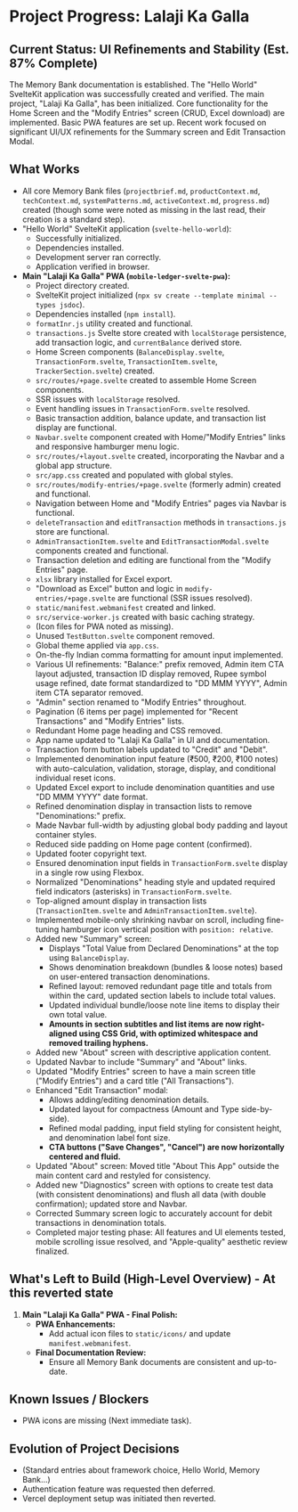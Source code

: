 # Project Progress: Lalaji Ka Galla

## Current Status: UI Refinements and Stability (Est. 87% Complete)

The Memory Bank documentation is established. The "Hello World" SvelteKit application was successfully created and verified. The main project, "Lalaji Ka Galla", has been initialized. Core functionality for the Home Screen and the "Modify Entries" screen (CRUD, Excel download) are implemented. Basic PWA features are set up. Recent work focused on significant UI/UX refinements for the Summary screen and Edit Transaction Modal.

## What Works

*   All core Memory Bank files (`projectbrief.md`, `productContext.md`, `techContext.md`, `systemPatterns.md`, `activeContext.md`, `progress.md`) created (though some were noted as missing in the last read, their creation is a standard step).
*   "Hello World" SvelteKit application (`svelte-hello-world`):
    *   Successfully initialized.
    *   Dependencies installed.
    *   Development server ran correctly.
    *   Application verified in browser.
*   **Main "Lalaji Ka Galla" PWA (`mobile-ledger-svelte-pwa`):**
    *   Project directory created.
    *   SvelteKit project initialized (`npx sv create --template minimal --types jsdoc`).
    *   Dependencies installed (`npm install`).
    *   `formatInr.js` utility created and functional.
    *   `transactions.js` Svelte store created with `localStorage` persistence, add transaction logic, and `currentBalance` derived store.
    *   Home Screen components (`BalanceDisplay.svelte`, `TransactionForm.svelte`, `TransactionItem.svelte`, `TrackerSection.svelte`) created.
    *   `src/routes/+page.svelte` created to assemble Home Screen components.
    *   SSR issues with `localStorage` resolved.
    *   Event handling issues in `TransactionForm.svelte` resolved.
    *   Basic transaction addition, balance update, and transaction list display are functional.
    *   `Navbar.svelte` component created with Home/"Modify Entries" links and responsive hamburger menu logic.
    *   `src/routes/+layout.svelte` created, incorporating the Navbar and a global app structure.
    *   `src/app.css` created and populated with global styles.
    *   `src/routes/modify-entries/+page.svelte` (formerly admin) created and functional.
    *   Navigation between Home and "Modify Entries" pages via Navbar is functional.
    *   `deleteTransaction` and `editTransaction` methods in `transactions.js` store are functional.
    *   `AdminTransactionItem.svelte` and `EditTransactionModal.svelte` components created and functional.
    *   Transaction deletion and editing are functional from the "Modify Entries" page.
    *   `xlsx` library installed for Excel export.
    *   "Download as Excel" button and logic in `modify-entries/+page.svelte` are functional (SSR issues resolved).
    *   `static/manifest.webmanifest` created and linked.
    *   `src/service-worker.js` created with basic caching strategy.
    *   (Icon files for PWA noted as missing).
    *   Unused `TestButton.svelte` component removed.
    *   Global theme applied via `app.css`.
    *   On-the-fly Indian comma formatting for amount input implemented.
    *   Various UI refinements: "Balance:" prefix removed, Admin item CTA layout adjusted, transaction ID display removed, Rupee symbol usage refined, date format standardized to "DD MMM YYYY", Admin item CTA separator removed.
    *   "Admin" section renamed to "Modify Entries" throughout.
    *   Pagination (6 items per page) implemented for "Recent Transactions" and "Modify Entries" lists.
    *   Redundant Home page heading and CSS removed.
    *   App name updated to "Lalaji Ka Galla" in UI and documentation.
    *   Transaction form button labels updated to "Credit" and "Debit".
    *   Implemented denomination input feature (₹500, ₹200, ₹100 notes) with auto-calculation, validation, storage, display, and conditional individual reset icons.
    *   Updated Excel export to include denomination quantities and use "DD MMM YYYY" date format.
    *   Refined denomination display in transaction lists to remove "Denominations:" prefix.
    *   Made Navbar full-width by adjusting global body padding and layout container styles.
    *   Reduced side padding on Home page content (confirmed).
    *   Updated footer copyright text.
    *   Ensured denomination input fields in `TransactionForm.svelte` display in a single row using Flexbox.
    *   Normalized "Denominations" heading style and updated required field indicators (asterisks) in `TransactionForm.svelte`.
    *   Top-aligned amount display in transaction lists (`TransactionItem.svelte` and `AdminTransactionItem.svelte`).
    *   Implemented mobile-only shrinking navbar on scroll, including fine-tuning hamburger icon vertical position with `position: relative`.
    *   Added new "Summary" screen:
        *   Displays "Total Value from Declared Denominations" at the top using `BalanceDisplay`.
        *   Shows denomination breakdown (bundles & loose notes) based on user-entered transaction denominations.
        *   Refined layout: removed redundant page title and totals from within the card, updated section labels to include total values.
        *   Updated individual bundle/loose note line items to display their own total value.
        *   **Amounts in section subtitles and list items are now right-aligned using CSS Grid, with optimized whitespace and removed trailing hyphens.**
    *   Added new "About" screen with descriptive application content.
    *   Updated Navbar to include "Summary" and "About" links.
    *   Updated "Modify Entries" screen to have a main screen title ("Modify Entries") and a card title ("All Transactions").
    *   Enhanced "Edit Transaction" modal:
        *   Allows adding/editing denomination details.
        *   Updated layout for compactness (Amount and Type side-by-side).
        *   Refined modal padding, input field styling for consistent height, and denomination label font size.
        *   **CTA buttons ("Save Changes", "Cancel") are now horizontally centered and fluid.**
    *   Updated "About" screen: Moved title "About This App" outside the main content card and restyled for consistency.
    *   Added new "Diagnostics" screen with options to create test data (with consistent denominations) and flush all data (with double confirmation); updated store and Navbar.
    *   Corrected Summary screen logic to accurately account for debit transactions in denomination totals.
    *   Completed major testing phase: All features and UI elements tested, mobile scrolling issue resolved, and "Apple-quality" aesthetic review finalized.

## What's Left to Build (High-Level Overview) - At this reverted state

1.  **Main "Lalaji Ka Galla" PWA - Final Polish:**
    *   **PWA Enhancements:**
        *   Add actual icon files to `static/icons/` and update `manifest.webmanifest`.
    *   **Final Documentation Review:**
        *   Ensure all Memory Bank documents are consistent and up-to-date.

## Known Issues / Blockers
*   PWA icons are missing (Next immediate task).

## Evolution of Project Decisions
*   (Standard entries about framework choice, Hello World, Memory Bank...)
*   Authentication feature was requested then deferred.
*   Vercel deployment setup was initiated then reverted.
